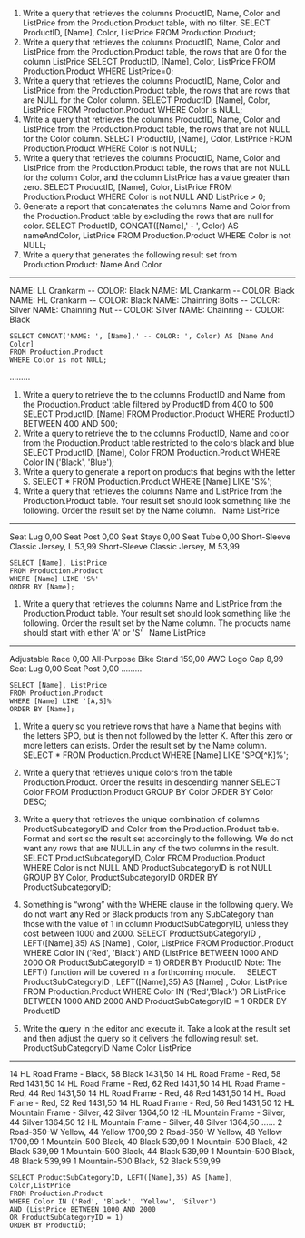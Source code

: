1. Write a query that retrieves the columns ProductID, Name, Color and ListPrice from the
Production.Product table, with no filter.
    SELECT ProductID, [Name], Color, ListPrice 
    FROM Production.Product;
2. Write a query that retrieves the columns ProductID, Name, Color and ListPrice from the
Production.Product table, the rows that are 0 for the column ListPrice
    SELECT ProductID, [Name], Color, ListPrice 
    FROM Production.Product 
    WHERE ListPrice=0;
3. Write a query that retrieves the columns ProductID, Name, Color and ListPrice from the
Production.Product table, the rows that are rows that are NULL for the Color column.
    SELECT ProductID, [Name], Color, ListPrice 
    FROM Production.Product 
    WHERE Color is NULL;
4. Write a query that retrieves the columns ProductID, Name, Color and ListPrice from the
Production.Product table, the rows that are not NULL for the Color column.
    SELECT ProductID, [Name], Color, ListPrice 
    FROM Production.Product 
    WHERE Color is not NULL;
5. Write a query that retrieves the columns ProductID, Name, Color and ListPrice from the
Production.Product table, the rows that are not NULL for the column Color, and the column
ListPrice has a value greater than zero.
    SELECT ProductID, [Name], Color, ListPrice 
	FROM Production.Product 
	WHERE Color is not NULL 
	AND ListPrice > 0;
6. Generate a report that concatenates the columns Name and Color from the
Production.Product table by excluding the rows that are null for color.
    SELECT ProductID, CONCAT([Name],' - ', Color) AS nameAndColor, ListPrice 
	FROM Production.Product 
	WHERE Color is not NULL;
7. Write a query that generates the following result set from Production.Product:
Name And Color
--------------------------------------------------
NAME: LL Crankarm -- COLOR: Black
NAME: ML Crankarm -- COLOR: Black
NAME: HL Crankarm -- COLOR: Black
NAME: Chainring Bolts -- COLOR: Silver
NAME: Chainring Nut -- COLOR: Silver
NAME: Chainring -- COLOR: Black

    SELECT CONCAT('NAME: ', [Name],' -- COLOR: ', Color) AS [Name And Color]
	FROM Production.Product 
	WHERE Color is not NULL;
………
1. Write a query to retrieve the to the columns ProductID and Name from the
Production.Product table filtered by ProductID from 400 to 500
    SELECT ProductID, [Name]
	FROM Production.Product 
	WHERE ProductID BETWEEN 400 AND 500;
2. Write a query to retrieve the to the columns ProductID, Name and color from the
Production.Product table restricted to the colors black and blue
    SELECT ProductID, [Name], Color
	FROM Production.Product 
	WHERE Color IN ('Black', 'Blue');
3. Write a query to generate a report on products that begins with the letter S.
    SELECT * FROM Production.Product 
	WHERE [Name] LIKE 'S%';
4. Write a query that retrieves the columns Name and ListPrice from the Production.Product
table. Your result set should look something like the following. Order the result set by the
Name column.
 
Name ListPrice
-------------------------------------------------- -----------
Seat Lug 0,00
Seat Post 0,00
Seat Stays 0,00
Seat Tube 0,00
Short-Sleeve Classic Jersey, L 53,99
Short-Sleeve Classic Jersey, M 53,99

    SELECT [Name], ListPrice 
	FROM Production.Product 
	WHERE [Name] LIKE 'S%'
	ORDER BY [Name];

1. Write a query that retrieves the columns Name and ListPrice from the Production.Product
table. Your result set should look something like the following. Order the result set by the
Name column. The products name should start with either &#39;A&#39; or &#39;S&#39;
 
Name ListPrice
-------------------------------------------------- ----------
Adjustable Race 0,00
All-Purpose Bike Stand 159,00
AWC Logo Cap 8,99
Seat Lug 0,00
Seat Post 0,00
………

    SELECT [Name], ListPrice 
	FROM Production.Product 
	WHERE [Name] LIKE '[A,S]%'
	ORDER BY [Name];

1. Write a query so you retrieve rows that have a Name that begins with the letters SPO, but is
then not followed by the letter K. After this zero or more letters can exists. Order the result
set by the Name column.
    SELECT *
	FROM Production.Product 
	WHERE [Name] LIKE 'SPO[^K]%';

1. Write a query that retrieves unique colors from the table Production.Product. Order the
results in descending manner
    SELECT Color
	FROM Production.Product 
	GROUP BY Color
	ORDER BY Color DESC;

1. Write a query that retrieves the unique combination of columns ProductSubcategoryID and
Color from the Production.Product table. Format and sort so the result set accordingly to
the following. We do not want any rows that are NULL.in any of the two columns in the
result.
    SELECT ProductSubcategoryID, Color
	FROM Production.Product 
	WHERE Color is not NULL AND ProductSubcategoryID is not NULL
	GROUP BY Color, ProductSubcategoryID
	ORDER BY ProductSubcategoryID;

2. Something is “wrong” with the WHERE clause in the following query.
We do not want any Red or Black products from any SubCategory than those with the value
of 1 in column ProductSubCategoryID, unless they cost between 1000 and 2000.
    SELECT ProductSubCategoryID
    , LEFT([Name],35) AS [Name]
    , Color, ListPrice
    FROM Production.Product
    WHERE Color IN ('Red', 'Black')
    AND (ListPrice BETWEEN 1000 AND 2000
    OR ProductSubCategoryID = 1)
    ORDER BY ProductID
Note:
The LEFT() function will be covered in a forthcoming module.
 
 
SELECT ProductSubCategoryID
, LEFT([Name],35) AS [Name]
, Color, ListPrice
FROM Production.Product
WHERE Color IN (&#39;Red&#39;,&#39;Black&#39;)
OR ListPrice BETWEEN 1000 AND 2000
AND ProductSubCategoryID = 1
ORDER BY ProductID
 
 
3. Write the query in the editor and execute it. Take a look at the result set and then adjust
the query so it delivers the following result set.
 
 
ProductSubCategoryID Name Color ListPrice

-------------------- ----------------------------------- --------------- ---------
14 HL Road Frame - Black, 58 Black 1431,50
14 HL Road Frame - Red, 58 Red 1431,50
14 HL Road Frame - Red, 62 Red 1431,50
14 HL Road Frame - Red, 44 Red 1431,50
14 HL Road Frame - Red, 48 Red 1431,50
14 HL Road Frame - Red, 52 Red 1431,50
14 HL Road Frame - Red, 56 Red 1431,50
12 HL Mountain Frame - Silver, 42 Silver 1364,50
12 HL Mountain Frame - Silver, 44 Silver 1364,50
12 HL Mountain Frame - Silver, 48 Silver 1364,50
......
2 Road-350-W Yellow, 44 Yellow 1700,99
2 Road-350-W Yellow, 48 Yellow 1700,99
1 Mountain-500 Black, 40 Black 539,99
1 Mountain-500 Black, 42 Black 539,99
1 Mountain-500 Black, 44 Black 539,99
1 Mountain-500 Black, 48 Black 539,99
1 Mountain-500 Black, 52 Black 539,99

    SELECT ProductSubCategoryID, LEFT([Name],35) AS [Name], Color,ListPrice
    FROM Production.Product
    WHERE Color IN ('Red', 'Black', 'Yellow', 'Silver')
    AND (ListPrice BETWEEN 1000 AND 2000
    OR ProductSubCategoryID = 1)
    ORDER BY ProductID; 